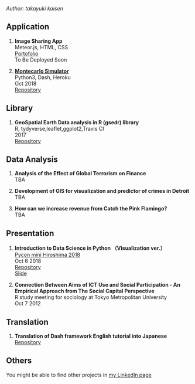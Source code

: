 *Author: takayuki kaisen*  

## Application

1. **Image Sharing App**  
Meteor.js, HTML, CSS  
[Portofolio](https://drive.google.com/open?id=1AJRBfhP7pum2gIy194nPfGPxtdYR8gPe)  
To Be Deployed Soon  

1. **[Montecarlo Simulator](https://montecarlo-dash-app.herokuapp.com/)**  
Python3, Dash, Heroku  
Oct 2018  
[Repository](https://github.com/ksnt/pycon_hiro_2018/tree/master/code/montecarlo)  

## Library

1. **GeoSpatial Earth Data analysis in R (gsedr) library**  
R, tydyverse,leaflet,ggplot2,Travis CI    
2017  
[Repository](https://github.com/ksnt/gsedr)  

## Data Analysis

1. **Analysis of the Effect of Global Terrorism on Finance**  
TBA

2. **Development of GIS for visualization and predictor of crimes in Detroit**  
TBA

3. **How can we increase revenue from Catch the Pink Flamingo?**  
TBA


## Presentation

1. **Introduction to Data Science in Python （Visualization ver.）**  
    [Pycon mini Hiroshima 2018](https://hiroshima.pycon.jp/2018/)  
    Oct 6 2018  
    [Repository](https://github.com/ksnt/pycon_hiro_2018)  
    [Slide](https://www.slideshare.net/ksnt/pyconmini-hiroshima-2018-118202503)  
    
1. **Connection Between Aims of ICT Use and Social Participation - An Empirical Approach from The Social Capital Perspective**  
   R study meeting for sociology at Tokyo Metropolitan University  
   Oct 7 2012

## Translation

1. **Translation of Dash framework English tutorial into Japanese**  
    [Repository](https://github.com/ksnt/Dash_Translation_into_Japanese)
    
## Others

You might be able to find other projects in [my LinkedIn page](https://jp.linkedin.com/in/takayuki-kaisen-9b4710105)  

